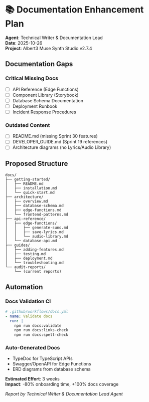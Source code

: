 # 📚 Documentation Enhancement Plan
**Agent**: Technical Writer & Documentation Lead  
**Date**: 2025-10-26  
**Project**: Albert3 Muse Synth Studio v2.7.4

## Documentation Gaps

### Critical Missing Docs
- [ ] API Reference (Edge Functions)
- [ ] Component Library (Storybook)
- [ ] Database Schema Documentation
- [ ] Deployment Runbook
- [ ] Incident Response Procedures

### Outdated Content
- [ ] README.md (missing Sprint 30 features)
- [ ] DEVELOPER_GUIDE.md (Sprint 19 references)
- [ ] Architecture diagrams (no Lyrics/Audio Library)

## Proposed Structure

```
docs/
├── getting-started/
│   ├── README.md
│   ├── installation.md
│   └── quick-start.md
├── architecture/
│   ├── overview.md
│   ├── database-schema.md
│   ├── edge-functions.md
│   └── frontend-patterns.md
├── api-reference/
│   ├── edge-functions/
│   │   ├── generate-suno.md
│   │   ├── save-lyrics.md
│   │   └── audio-library.md
│   └── database-api.md
├── guides/
│   ├── adding-features.md
│   ├── testing.md
│   ├── deployment.md
│   └── troubleshooting.md
└── audit-reports/
    └── (current reports)
```

## Automation

### Docs Validation CI
```yaml
# .github/workflows/docs.yml
- name: Validate docs
  run: |
    npm run docs:validate
    npm run docs:links-check
    npm run docs:spell-check
```

### Auto-Generated Docs
- TypeDoc for TypeScript APIs
- Swagger/OpenAPI for Edge Functions
- ERD diagrams from database schema

**Estimated Effort**: 3 weeks  
**Impact**: -80% onboarding time, +100% docs coverage

_Report by Technical Writer & Documentation Lead Agent_
